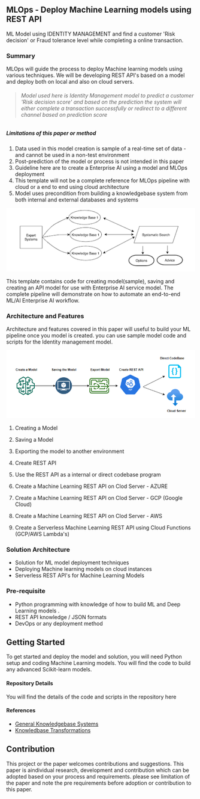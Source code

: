 ## MLOps - Deploy Machine Learning models using REST API

ML Model using IDENTITY MANAGEMENT and find a customer 'Risk decision'  or Fraud tolerance level while completing a online transaction.

### Summary

MLOps will guide the process to deploy Machine learning models using various techniques. We will be developing REST API's based on a model and deploy both on local and also on cloud servers. 

> ###### *Model used here is Identity Management model to predict a customer 'Risk decision score' and based on the prediction the system will either complete a transaction successfully or redirect to a different channel based on prediction score*



##### Limitations of this paper or method

1. Data used in this model creation is sample of a real-time set of data - and cannot be used in a non-test environment
2. Post-prediction of the model or process is not intended in this paper
3. Guideline here are to create a Enterprise AI using a model and MLOps deployment
4. This template will not be a complete reference for MLOps pipeline with cloud or a end to end using cloud architecture
5. Model uses precondition from building a knowledgebase system from both internal and external databases and systems

![](images/KnowledgeBase-AI.png)



This template contains code for creating model(sample), saving and creating an API model for use with Enterprise AI service model.  The complete pipeline will demonstrate on how to automate an end-to-end ML/AI Enterprise AI workflow.



### Architecture and Features

Architecture and features covered in this paper will useful to build your ML pipeline once you model is created. you can use sample model code and scripts for the Identity management model.

![](images/Mlops_Workflow.png)

1. Creating a Model

2. Saving a Model

3. Exporting the model to another environment

4. Create REST API 

5. Use the REST API as a internal or direct codebase program

6. Create a Machine Learning REST API on Clod Server - AZURE

7. Create a Machine Learning REST API on Clod Server - GCP (Google Cloud)

8. Create a Machine Learning REST API on Clod Server - AWS 

9. Create a Serverless Machine Learning REST API using Cloud Functions (GCP/AWS Lambda's)

   

### Solution Architecture

* Solution for ML model deployment techniques
* Deploying Machine learning models on cloud instances
* Serverless REST API's for Machine Learning Models



### Pre-requisite

* Python programming with knowledge of how to build ML and Deep Learning models .
* REST API knowledge / JSON formats
* DevOps or any deployment method 



## Getting Started

To get started and deploy the model and solution, you will need Python setup and coding Machine Learning models. You will find the code to build any advanced Scikit-learn models. 

#### Repository Details

You will find the details of the code and scripts in the repository here

#### References
* [General Knowledgebase Systems](https://en.wikipedia.org/wiki/Knowledge-based_systems)
* [Knowledbase Transformations](https://www.sciencedirect.com/science/article/pii/S0022000097914549)

## Contribution
This project or the paper welcomes contributions and suggestions. This paper is aindividual research, development and contribution which can be adopted based on your process and requirements. please see limitation of the paper and note the pre requirements before adoption or contribution to this paper.
